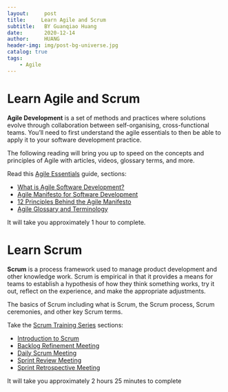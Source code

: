 ```yaml
---
layout:     post
title:     Learn Agile and Scrum
subtitle:   BY Guanqiao Huang
date:       2020-12-14
author:     HUANG
header-img: img/post-bg-universe.jpg
catalog: true
tags:
    - Agile
---
```

# Learn Agile and Scrum  
**Agile Development** is a set of methods and practices where solutions evolve through collaboration between self-organising, cross-functional teams. You’ll need to first understand the agile essentials to then be able to apply it to your software development practice. 

The following reading will bring you up to speed on the concepts and principles of Agile with articles, videos, glossary terms, and more.

Read this [Agile Essentials](https://www.agilealliance.org/agile-essentials/) guide, sections:

- [What is Agile Software Development?](https://www.agilealliance.org/agile101/)
- [Agile Manifesto for Software Development](https://www.agilealliance.org/agile101/the-agile-manifesto/)
- [12 Principles Behind the Agile Manifesto](https://www.agilealliance.org/agile101/12-principles-behind-the-agile-manifesto/)
- [Agile Glossary and Terminology](https://www.agilealliance.org/agile101/agile-glossary/)

It will take you approximately 1 hour to complete.

# Learn Scrum
**Scrum** is a process framework used to manage product development and other knowledge work.  Scrum is empirical in that it provides a means for teams to establish a hypothesis of how they think something works, try it out, reflect on the experience, and make the appropriate adjustments. 

The basics of Scrum including what is Scrum, the Scrum process, Scrum ceremonies, and other key Scrum terms.

Take the [Scrum Training Series](http://scrumtrainingseries.com/) sections:

- [Introduction to Scrum](http://scrumtrainingseries.com/Intro_to_Scrum/)
- [Backlog Refinement Meeting](http://scrumtrainingseries.com/BacklogRefinementMeeting/)
- [Daily Scrum Meeting](http://scrumtrainingseries.com/DailyScrumMeeting/)
- [Sprint Review Meeting](http://scrumtrainingseries.com/SprintReviewMeeting/)
- [Sprint Retrospective Meeting](http://scrumtrainingseries.com/SprintRetrospectiveMeeting/)

It will take you approximately 2 hours 25 minutes to complete